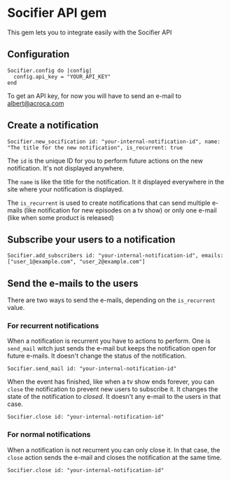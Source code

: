 Socifier API gem
================

This gem lets you to integrate easily with the Socifier API

Configuration
-------------

    Socifier.config do |config|
      config.api_key = "YOUR_API_KEY"
    end

To get an API key, for now you will have to send an e-mail to [albert@acroca.com](mailto:albert@acroca.com)

Create a notification
---------------------

    Socifier.new_socification id: "your-internal-notification-id", name: "The title for the new notification", is_recurrent: true

The `id` is the unique ID for you to perform future actions on the new notification. It's not displayed anywhere.

The `name` is like the title for the notification. It it displayed everywhere in the site where your notification is displayed.

The `is_recurrent` is used to create notifications that can send multiple e-mails (like notification for new episodes on a tv show)
or only one e-mail (like when some product is released)

Subscribe your users to a notification
--------------------------------------

    Socifier.add_subscribers id: "your-internal-notification-id", emails: ["user_1@example.com", "user_2@example.com"]

Send the e-mails to the users
-----------------------------

There are two ways to send the e-mails, depending on the `is_recurrent` value.

### For recurrent notifications

When a notification is recurrent you have to actions to perform. One is `send_mail` witch just sends the e-mail but keeps
the notification open for future e-mails. It doesn't change the status of the notification.

    Socifier.send_mail id: "your-internal-notification-id"

When the event has finished, like when a tv show ends forever, you can `close` the notification to prevent new users to subscribe it.
It changes the state of the notification to *closed*. It doesn't any e-mail to the users in that case.

    Socifier.close id: "your-internal-notification-id"

### For normal notifications

When a notification is not recurrent you can only close it. In that case, the `close` action sends the e-mail and closes the
notification at the same time.

    Socifier.close id: "your-internal-notification-id"